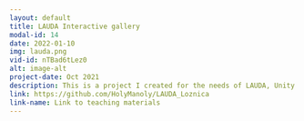```yaml
---
layout: default
title: LAUDA Interactive gallery
modal-id: 14
date: 2022-01-10
img: lauda.png
vid-id: nTBad6tLez0
alt: image-alt
project-date: Oct 2021
description: This is a project I created for the needs of LAUDA, Unity workshop I founded in order to teach Unity to highschool students. The project is a gallery of games that students create, and can be accessed on our website https://lauda-edu.org/ as a WebGL build. I also created learning materials for the course, which are available on Github.
link: https://github.com/HolyManoly/LAUDA_Loznica
link-name: Link to teaching materials
---
```


